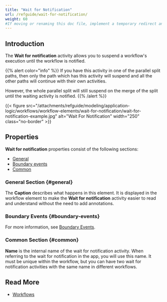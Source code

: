 ```yaml
---
title: "Wait for Notification"
url: /refguide/wait-for-notification/
weight: 60
#If moving or renaming this doc file, implement a temporary redirect and let the respective team know they should update the URL in the product. See Mapping to Products for more details.
---
```


## Introduction

The **Wait for notification** activity allows you to suspend a workflow's execution until the workflow is notified.

{{% alert color="info" %}}
If you have this activity in one of the parallel split paths, then only the path which has this activity will suspend and all the other paths will continue with their own activities.

However, the whole parallel split will still suspend on the merge of the split until the waiting activity is notified.
{{% /alert %}}

{{< figure src="/attachments/refguide/modeling/application-logic/workflows/workflow-elements/wait-for-notification/wait-for-notification-example.jpg" alt="Wait For Notification" width="250" class="no-border" >}}

## Properties

**Wait for notification** properties consist of the following sections:

* [General](#general)
* [Boundary events](#boundary-events)
* [Common](#common)

### General Section {#general}

The **Caption** describes what happens in this element. It is displayed in the workflow element to make the **Wait for notification** activity easier to read and understand without the need to add annotations.

### Boundary Events {#boundary-events}

For more information, see [Boundary Events](/refguide/workflow-boundary-events/).

### Common Section {#common}

**Name** is the internal name of the wait for notification activity. When referring to the wait for notification in the app, you will use this name. It must be unique within the workflow, but you can have two wait for notification activities with the same name in different workflows.

## Read More

* [Workflows](/refguide/workflows/)
